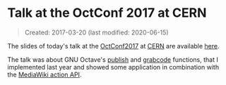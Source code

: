 # Talk at the OctConf 2017 at CERN

> Created: 2017-03-20 (last modified: 2020-06-15)


The slides of today's talk at the
[OctConf2017](http://wiki.octave.org/OctConf_2017)
at [CERN](https://indico.cern.ch/event/609833/timetable/#20170320.detailed)
are available [here](https://github.com/octave-de/OctConf2017).

The talk was about GNU Octave's
[publish](https://www.gnu.org/software/octave/doc/interpreter/XREFpublish.html)
and
[grabcode](https://www.gnu.org/software/octave/doc/interpreter/XREFgrabcode.html)
functions, that I implemented last year and showed some application in
combination with the
[MediaWiki action API](../../../../blog/2017/03/10/getting-to-know-the-mediawiki-api.md).
